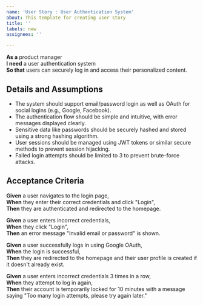 ```yaml
---
name: 'User Story : User Authentication System'
about: This template for creating user story
title: ''
labels: new
assignees: ''

---
```


**As a** product manager  
**I need** a user authentication system  
**So that** users can securely log in and access their personalized content.

## Details and Assumptions
- The system should support email/password login as well as OAuth for social logins (e.g., Google, Facebook).
- The authentication flow should be simple and intuitive, with error messages displayed clearly.
- Sensitive data like passwords should be securely hashed and stored using a strong hashing algorithm.
- User sessions should be managed using JWT tokens or similar secure methods to prevent session hijacking.
- Failed login attempts should be limited to 3 to prevent brute-force attacks.

## Acceptance Criteria

**Given** a user navigates to the login page,  
**When** they enter their correct credentials and click "Login",  
**Then** they are authenticated and redirected to the homepage.

**Given** a user enters incorrect credentials,  
**When** they click "Login",  
**Then** an error message "Invalid email or password" is shown.

**Given** a user successfully logs in using Google OAuth,  
**When** the login is successful,  
**Then** they are redirected to the homepage and their user profile is created if it doesn't already exist.

**Given** a user enters incorrect credentials 3 times in a row,  
**When** they attempt to log in again,  
**Then** their account is temporarily locked for 10 minutes with a message saying "Too many login attempts, please try again later."
